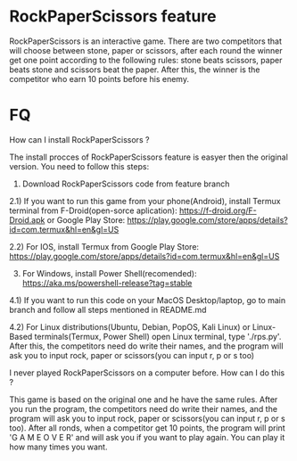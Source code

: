 # RockPaperScissors feature

RockPaperScissors is an interactive game. There are two competitors that will choose between stone, paper or scissors, after each round the winner get one point according to the following rules: stone beats scissors, paper beats stone and scissors beat the paper. After this, the winner is the competitor who earn 10 points before his enemy.

# FQ

How can I install RockPaperScissors ?

The install procces of RockPaperScissors feature is easyer then the original version. You need to follow this steps:

1) Download RockPaperScissors code from feature branch

2.1) If you want to run this game from your phone(Android), install Termux terminal from F-Droid(open-sorce aplication): https://f-droid.org/F-Droid.apk or Google Play Store: https://play.google.com/store/apps/details?id=com.termux&hl=en&gl=US

2.2) For IOS, install Termux from Google Play Store: https://play.google.com/store/apps/details?id=com.termux&hl=en&gl=US

3) For Windows, install Power Shell(recomended): https://aka.ms/powershell-release?tag=stable

4.1) If you want to run this code on your MacOS Desktop/laptop, go to main branch and follow all steps mentioned in README.md

4.2) For Linux distributions(Ubuntu, Debian, PopOS, Kali Linux) or Linux-Based terminals(Termux, Power Shell) open Linux terminal, type './rps.py'. After this, the competitors need do write their names, and the program will ask you to input rock, paper or scissors(you can input r, p or s too)

I never played RockPaperScissors on a computer before. How can I do this ?

This game is based on the original one and he have the same rules. After you run the program, the competitors need do write their names, and the program will ask you to input rock, paper or scissors(you can input r, p or s too). After all ronds, when a competitor get 10 points, the program will print 'G A M E  O V E R' and will ask you if you want to play again. You can play it how many times you want.
